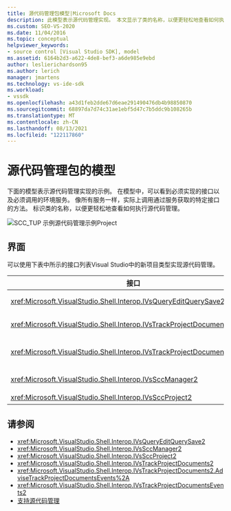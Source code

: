 ```yaml
---
title: 源代码管理包模型|Microsoft Docs
description: 此模型表示源代码管理实现。 本文显示了类的名称，以便更轻松地查看如何执行源代码管理。
ms.custom: SEO-VS-2020
ms.date: 11/04/2016
ms.topic: conceptual
helpviewer_keywords:
- source control [Visual Studio SDK], model
ms.assetid: 6164b2d3-a622-4de8-bef3-a6de985e9ebd
author: leslierichardson95
ms.author: lerich
manager: jmartens
ms.technology: vs-ide-sdk
ms.workload:
- vssdk
ms.openlocfilehash: a43d1feb2dde67d6eae291490476db4b98850870
ms.sourcegitcommit: 68897da7d74c31ae1ebf5d47c7b5ddc9b108265b
ms.translationtype: MT
ms.contentlocale: zh-CN
ms.lasthandoff: 08/13/2021
ms.locfileid: "122117860"
---
```

# <a name="model-for-source-control-packages"></a>源代码管理包的模型
下面的模型表示源代码管理实现的示例。 在模型中，可以看到必须实现的接口以及必须调用的环境服务。 像所有服务一样，实际上调用通过服务获取的特定接口的方法。 标识类的名称，以便更轻松地查看如何执行源代码管理。

 ![SCC&#95;TUP 示例](../../extensibility/internals/media/scc_tup.gif "SCC_TUP")源代码管理示例Project

## <a name="interfaces"></a>界面
 可以使用下表中所示的接口列表Visual Studio中的新项目类型实现源代码管理。

|接口|用途|
|---------------|---------|
|<xref:Microsoft.VisualStudio.Shell.Interop.IVsQueryEditQuerySave2>|由项目和编辑器在保存或更改脏文件之前 () 调用。 此接口是使用 服务 <xref:Microsoft.VisualStudio.Shell.Interop.SVsQueryEditQuerySave> 访问的。|
|<xref:Microsoft.VisualStudio.Shell.Interop.IVsTrackProjectDocuments2>|由项目调用，以请求添加、删除或重命名文件或目录的权限。 当批准的添加、删除或重命名操作完成时，项目也会调用此接口来通知环境。 它使用 服务 <xref:Microsoft.VisualStudio.Shell.Interop.SVsTrackProjectDocuments> 访问。|
|<xref:Microsoft.VisualStudio.Shell.Interop.IVsTrackProjectDocumentsEvents2>|由注册以在项目添加、重命名或删除文件或目录时收到通知的任何实体实现。 若要注册事件通知，请调用 <xref:Microsoft.VisualStudio.Shell.Interop.IVsTrackProjectDocuments2.AdviseTrackProjectDocumentsEvents%2A> 。|
|<xref:Microsoft.VisualStudio.Shell.Interop.IVsSccManager2>|由项目调用，以向源代码管理包注册并获取有关源代码管理状态的信息。 此接口是使用 服务 <xref:Microsoft.VisualStudio.Shell.Interop.SVsSccManager> 访问的。|
|<xref:Microsoft.VisualStudio.Shell.Interop.IVsSccProject2>|由项目实现，用于响应有关文件的信息的源代码管理请求，以及获取项目文件所需的源代码管理设置。|

## <a name="see-also"></a>请参阅
- <xref:Microsoft.VisualStudio.Shell.Interop.IVsQueryEditQuerySave2>
- <xref:Microsoft.VisualStudio.Shell.Interop.IVsSccManager2>
- <xref:Microsoft.VisualStudio.Shell.Interop.IVsSccProject2>
- <xref:Microsoft.VisualStudio.Shell.Interop.IVsTrackProjectDocuments2>
- <xref:Microsoft.VisualStudio.Shell.Interop.IVsTrackProjectDocuments2.AdviseTrackProjectDocumentsEvents%2A>
- <xref:Microsoft.VisualStudio.Shell.Interop.IVsTrackProjectDocumentsEvents2>
- [支持源代码管理](../../extensibility/internals/supporting-source-control.md)
